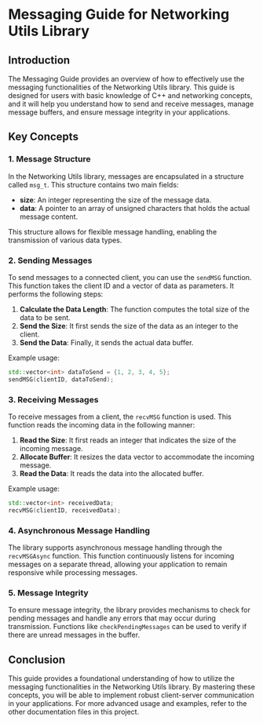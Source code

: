 # Messaging Guide for Networking Utils Library

## Introduction

The Messaging Guide provides an overview of how to effectively use the messaging functionalities of the Networking Utils library. This guide is designed for users with basic knowledge of C++ and networking concepts, and it will help you understand how to send and receive messages, manage message buffers, and ensure message integrity in your applications.

## Key Concepts

### 1. Message Structure

In the Networking Utils library, messages are encapsulated in a structure called `msg_t`. This structure contains two main fields:

- **size**: An integer representing the size of the message data.
- **data**: A pointer to an array of unsigned characters that holds the actual message content.

This structure allows for flexible message handling, enabling the transmission of various data types.

### 2. Sending Messages

To send messages to a connected client, you can use the `sendMSG` function. This function takes the client ID and a vector of data as parameters. It performs the following steps:

1. **Calculate the Data Length**: The function computes the total size of the data to be sent.
2. **Send the Size**: It first sends the size of the data as an integer to the client.
3. **Send the Data**: Finally, it sends the actual data buffer.

Example usage:
```cpp
std::vector<int> dataToSend = {1, 2, 3, 4, 5};
sendMSG(clientID, dataToSend);
```

### 3. Receiving Messages

To receive messages from a client, the `recvMSG` function is used. This function reads the incoming data in the following manner:

1. **Read the Size**: It first reads an integer that indicates the size of the incoming message.
2. **Allocate Buffer**: It resizes the data vector to accommodate the incoming message.
3. **Read the Data**: It reads the data into the allocated buffer.

Example usage:
```cpp
std::vector<int> receivedData;
recvMSG(clientID, receivedData);
```

### 4. Asynchronous Message Handling

The library supports asynchronous message handling through the `recvMSGAsync` function. This function continuously listens for incoming messages on a separate thread, allowing your application to remain responsive while processing messages.

### 5. Message Integrity

To ensure message integrity, the library provides mechanisms to check for pending messages and handle any errors that may occur during transmission. Functions like `checkPendingMessages` can be used to verify if there are unread messages in the buffer.

## Conclusion

This guide provides a foundational understanding of how to utilize the messaging functionalities in the Networking Utils library. By mastering these concepts, you will be able to implement robust client-server communication in your applications. For more advanced usage and examples, refer to the other documentation files in this project.